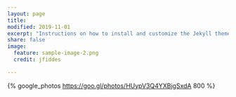 ```yaml
---
layout: page
title:
modified: 2019-11-01
excerpt: "Instructions on how to install and customize the Jekyll theme Minimal Mistakes."
share: false
image:
  feature: sample-image-2.png
  credit: jfiddes

---
```


{% google_photos https://goo.gl/photos/HUypV3Q4YXBjgSxdA 800 %}
